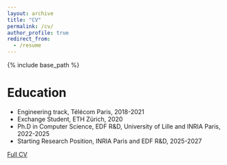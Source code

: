 ```yaml
---
layout: archive
title: "CV"
permalink: /cv/
author_profile: true
redirect_from:
  - /resume
---
```


{% include base_path %}

Education
======
* Engineering track, Télécom Paris, 2018-2021
* Exchange Student, ETH Zürich, 2020
* Ph.D in Computer Science, EDF R&D, University of Lille and INRIA Paris, 2022-2025
* Starting Research Position, INRIA Paris and EDF R&D, 2025-2027

[Full CV](../files/cv.pdf)
